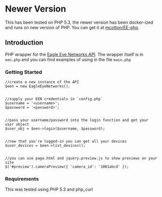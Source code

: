 
# Newer Version #

This has been tested on PHP 5.3, the newer version has been docker-ized and runs on new version of PHP.  You can get it at [mcotton/EE-php](https://github.com/mcotton/EE-php).

## Introduction ##

PHP wrapper for the [Eagle Eye Networks API](https://apidocs.eagleeyenetworks.com).  The wrapper itself is in `een.php` and you can find examples of using in the file `main.php`

### Getting Started ###

    //create a new instance of the API
    $een = new EagleEyeNetworks();


    //supply your EEN credentials in `config.php`
    $username = '<username>';
    $password = '<password>';


    //pass your username/password into the login function and get your user object
    $user_obj = $een->login($username, $password);


    //now that you're logged-in you can get all your devices
    $user_devices = $een->list_devices();


    //you can use page.html and jquery.preview.js to show previews on your site
    $('#preview').cameraPreview({ 'camera_id': '1001abcd' });


### Requirements ###

This was tested using PHP 5.3 and php_curl
